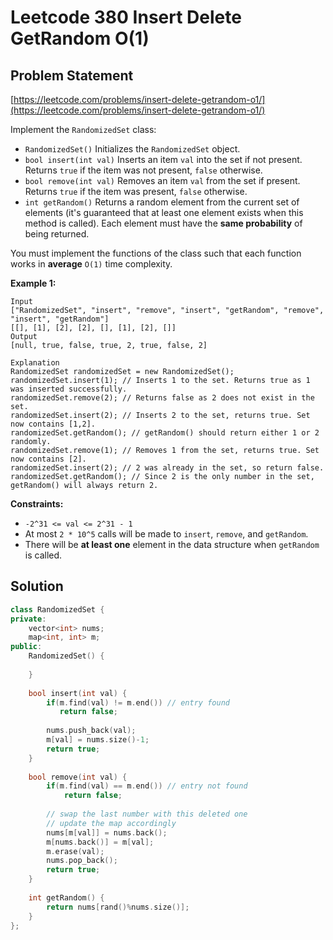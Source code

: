 # Leetcode 380 Insert Delete GetRandom O(1)

## Problem Statement

[https://leetcode.com/problems/insert-delete-getrandom-o1/](https://leetcode.com/problems/insert-delete-getrandom-o1/)

Implement the `RandomizedSet` class:

* `RandomizedSet()` Initializes the `RandomizedSet` object.
* `bool insert(int val)` Inserts an item `val` into the set if not present. Returns `true` if the item was not present, `false` otherwise.
* `bool remove(int val)` Removes an item `val` from the set if present. Returns `true` if the item was present, `false` otherwise.
* `int getRandom()` Returns a random element from the current set of elements (it's guaranteed that at least one element exists when this method is called). Each element must have the **same probability** of being returned.

You must implement the functions of the class such that each function works in **average** `O(1)` time complexity.

**Example 1:**

```
Input
["RandomizedSet", "insert", "remove", "insert", "getRandom", "remove", "insert", "getRandom"]
[[], [1], [2], [2], [], [1], [2], []]
Output
[null, true, false, true, 2, true, false, 2]

Explanation
RandomizedSet randomizedSet = new RandomizedSet();
randomizedSet.insert(1); // Inserts 1 to the set. Returns true as 1 was inserted successfully.
randomizedSet.remove(2); // Returns false as 2 does not exist in the set.
randomizedSet.insert(2); // Inserts 2 to the set, returns true. Set now contains [1,2].
randomizedSet.getRandom(); // getRandom() should return either 1 or 2 randomly.
randomizedSet.remove(1); // Removes 1 from the set, returns true. Set now contains [2].
randomizedSet.insert(2); // 2 was already in the set, so return false.
randomizedSet.getRandom(); // Since 2 is the only number in the set, getRandom() will always return 2.
```

**Constraints:**

* `-2^31 <= val <= 2^31 - 1`
* At most `2 * 10^5` calls will be made to `insert`, `remove`, and `getRandom`.
* There will be **at least one** element in the data structure when `getRandom` is called.

## Solution

```cpp
class RandomizedSet {
private:
    vector<int> nums;
    map<int, int> m;
public:
    RandomizedSet() {
            
    }
    
    bool insert(int val) {
        if(m.find(val) != m.end()) // entry found
           return false;
        
        nums.push_back(val);
        m[val] = nums.size()-1;
        return true;
    }
    
    bool remove(int val) {
        if(m.find(val) == m.end()) // entry not found
            return false;
        
        // swap the last number with this deleted one
        // update the map accordingly
        nums[m[val]] = nums.back();
        m[nums.back()] = m[val];
        m.erase(val);
        nums.pop_back();
        return true;
    }
    
    int getRandom() {
        return nums[rand()%nums.size()];
    }
};
```
